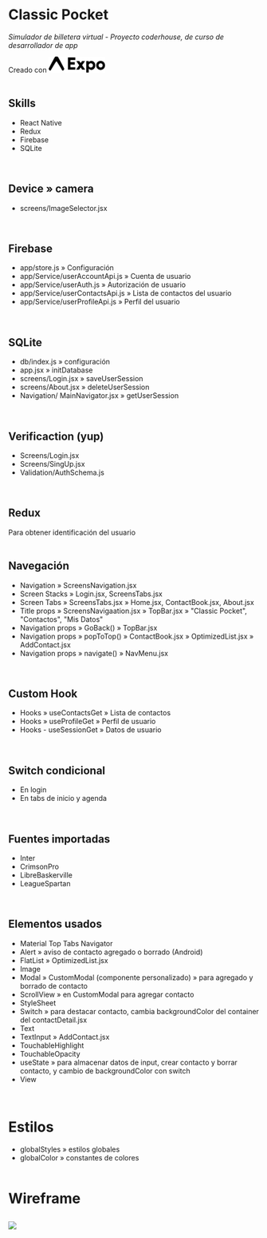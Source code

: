 # Classic Pocket
*Simulador de billetera virtual* - *Proyecto coderhouse, de curso de desarrollador de app*

Creado con <img src="./assets/logo-wordmark.png" style="height:32px" />
<br /><br />

## Skills
- React Native
- Redux
- Firebase
- SQLite
<br />

## Device » camera
- screens/ImageSelector.jsx
<br />

## Firebase
- app/store.js » Configuración
- app/Service/userAccountApi.js » Cuenta de usuario
- app/Service/userAuth.js » Autorización de usuario
- app/Service/userContactsApi.js » Lista de contactos del usuario
- app/Service/userProfileApi.js » Perfil del usuario
<br />

## SQLite
- db/index.js » configuración
- app.jsx » initDatabase
- screens/Login.jsx » saveUserSession
- screens/About.jsx » deleteUserSession
- Navigation/ MainNavigator.jsx » getUserSession
<br />

## Verificaction (yup)
- Screens/Login.jsx
- Screens/SingUp.jsx
- Validation/AuthSchema.js
<br />

## Redux
Para obtener identificación del usuario
<br /><br />


## Navegación
- Navigation » ScreensNavigation.jsx
- Screen Stacks » Login.jsx, ScreensTabs.jsx 
- Screen Tabs » ScreensTabs.jsx » Home.jsx, ContactBook.jsx, About.jsx
- Title props » ScreensNavigaation.jsx » TopBar.jsx » "Classic Pocket", "Contactos", "Mis Datos"
- Navigation props » GoBack() » TopBar.jsx
- Navigation props » popToTop() » ContactBook.jsx » OptimizedList.jsx » AddContact.jsx
- Navigation props » navigate() » NavMenu.jsx
<br />

## Custom Hook
- Hooks » useContactsGet » Lista de contactos
- Hooks » useProfileGet » Perfil de usuario
- Hooks - useSessionGet » Datos de usuario
<br />

## Switch condicional
- En login
- En tabs de inicio y agenda
<br />

## Fuentes importadas
- Inter
- CrimsonPro
- LibreBaskerville
- LeagueSpartan
<br />

## Elementos usados
- Material Top Tabs Navigator
- Alert » aviso de contacto agregado o borrado (Android)
- FlatList » OptimizedList.jsx
- Image
- Modal » CustomModal (componente personalizado) » para agregado y borrado de contacto
- ScrollView » en CustomModal para agregar contacto
- StyleSheet
- Switch » para destacar contacto, cambia backgroundColor del container del contactDetail.jsx
- Text
- TextInput » AddContact.jsx
- TouchableHighlight
- TouchableOpacity
- useState » para almacenar datos de input, crear contacto y borrar contacto, y cambio de backgroundColor con switch
- View
<br />

# Estilos
- globalStyles » estilos globales
- globalColor » constantes de colores
<br /><br />

# Wireframe
<img src="/wirerame.jpg" style="margin: 10px auto " />
